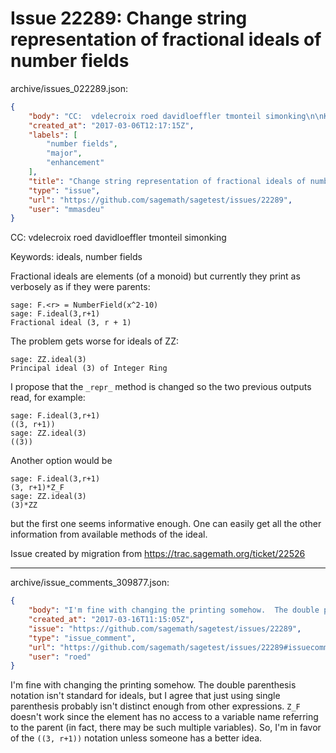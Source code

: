 # Issue 22289: Change string representation of fractional ideals of number fields

archive/issues_022289.json:
```json
{
    "body": "CC:  vdelecroix roed davidloeffler tmonteil simonking\n\nKeywords: ideals, number fields\n\nFractional ideals are elements (of a monoid) but currently they print as verbosely as if they were parents:\n\n\n```\nsage: F.<r> = NumberField(x^2-10)\nsage: F.ideal(3,r+1)\nFractional ideal (3, r + 1)\n```\n\n\nThe problem gets worse for ideals of ZZ:\n\n```\nsage: ZZ.ideal(3)\nPrincipal ideal (3) of Integer Ring\n```\n\n\nI propose that the ``_repr_`` method is changed so the two previous outputs read, for example:\n\n```\nsage: F.ideal(3,r+1)\n((3, r+1))\nsage: ZZ.ideal(3)\n((3))\n```\n\n\nAnother option would be\n\n```\nsage: F.ideal(3,r+1)\n(3, r+1)*Z_F\nsage: ZZ.ideal(3)\n(3)*ZZ\n```\n\nbut the first one seems informative enough. One can easily get all the other information from available methods of the ideal.\n\nIssue created by migration from https://trac.sagemath.org/ticket/22526\n\n",
    "created_at": "2017-03-06T12:17:15Z",
    "labels": [
        "number fields",
        "major",
        "enhancement"
    ],
    "title": "Change string representation of fractional ideals of number fields",
    "type": "issue",
    "url": "https://github.com/sagemath/sagetest/issues/22289",
    "user": "mmasdeu"
}
```
CC:  vdelecroix roed davidloeffler tmonteil simonking

Keywords: ideals, number fields

Fractional ideals are elements (of a monoid) but currently they print as verbosely as if they were parents:


```
sage: F.<r> = NumberField(x^2-10)
sage: F.ideal(3,r+1)
Fractional ideal (3, r + 1)
```


The problem gets worse for ideals of ZZ:

```
sage: ZZ.ideal(3)
Principal ideal (3) of Integer Ring
```


I propose that the ``_repr_`` method is changed so the two previous outputs read, for example:

```
sage: F.ideal(3,r+1)
((3, r+1))
sage: ZZ.ideal(3)
((3))
```


Another option would be

```
sage: F.ideal(3,r+1)
(3, r+1)*Z_F
sage: ZZ.ideal(3)
(3)*ZZ
```

but the first one seems informative enough. One can easily get all the other information from available methods of the ideal.

Issue created by migration from https://trac.sagemath.org/ticket/22526





---

archive/issue_comments_309877.json:
```json
{
    "body": "I'm fine with changing the printing somehow.  The double parenthesis notation isn't standard for ideals, but I agree that just using single parenthesis probably isn't distinct enough from other expressions.  `Z_F` doesn't work since the element has no access to a variable name referring to the parent (in fact, there may be such multiple variables).  So, I'm in favor of the `((3, r+1))` notation unless someone has a better idea.",
    "created_at": "2017-03-16T11:15:05Z",
    "issue": "https://github.com/sagemath/sagetest/issues/22289",
    "type": "issue_comment",
    "url": "https://github.com/sagemath/sagetest/issues/22289#issuecomment-309877",
    "user": "roed"
}
```

I'm fine with changing the printing somehow.  The double parenthesis notation isn't standard for ideals, but I agree that just using single parenthesis probably isn't distinct enough from other expressions.  `Z_F` doesn't work since the element has no access to a variable name referring to the parent (in fact, there may be such multiple variables).  So, I'm in favor of the `((3, r+1))` notation unless someone has a better idea.
